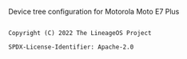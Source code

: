 Device tree configuration for Motorola Moto E7 Plus


```

Copyright (C) 2022 The LineageOS Project

SPDX-License-Identifier: Apache-2.0

```

